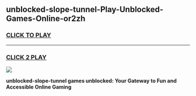 
## unblocked-slope-tunnel-Play-Unblocked-Games-Online-or2zh
<h3>
<a href="https://premium76.site?title=unblocked-slope-tunnel&ref=25A">CLICK TO PLAY</a></h3>
<hr>

<h3>
<a href="https://premium76.site?title=unblocked-slope-tunnel&ref=25A">CLICK 2 PLAY</a>
  
</h3>

<a href="https://premium76.site?title=unblocked-slope-tunnel&ref=25A"><img src="https://clearcache.store/games.png"></a>


**unblocked-slope-tunnel games unblocked: Your Gateway to Fun and Accessible Online Gaming**
